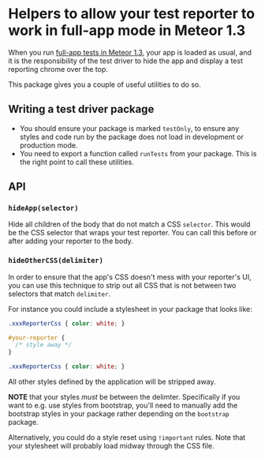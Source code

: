 # Helpers to allow your test reporter to work in full-app mode in Meteor 1.3

When you run [full-app tests in Meteor 1.3](https://github.com/meteor/guide/blob/testing-modules-content/content/testing.md#full-app-testing), your app is loaded as usual, and it is the responsibility of the test driver to hide the app and display a test reporting chrome over the top.

This package gives you a couple of useful utilities to do so.

## Writing a test driver package

 - You should ensure your package is marked `testOnly`, to ensure any styles and code run by the package does not load in development or production mode.
 - You need to export a function called `runTests` from your package. This is the right point to call these utilities.

## API

### `hideApp(selector)`

Hide all children of the body that do not match a CSS `selector`. This would be the CSS selector that wraps your test reporter. You can call this before or after adding your reporter to the body.

### `hideOtherCSS(delimiter)`

In order to ensure that the app's CSS doesn't mess with your reporter's UI, you can use this technique to strip out all CSS that is not between two selectors that match `delimiter`.

For instance you could include a stylesheet in your package that looks like:

```css
.xxxReporterCss { color: white; }

#your-reporter {
  /* style away */
}

.xxxReporterCss { color: white; }
```

All other styles defined by the application will be stripped away. 

**NOTE** that your styles *must* be between the delimter. Specifically if you want to e.g. use styles from bootstrap, you'll need to manually add the bootstrap styles in your package rather depending on the `bootstrap` package.

Alternatively, you could do a style reset using `!important` rules. Note that your stylesheet will probably load midway through the CSS file.
